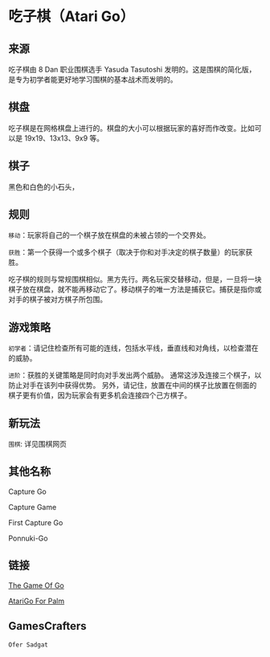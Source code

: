 # 吃子棋（Atari Go）

## 来源

吃子棋由 8 Dan 职业围棋选手 Yasuda Tasutoshi 发明的。这是围棋的简化版，是专为初学者能更好地学习围棋的基本战术而发明的。

## 棋盘

吃子棋是在网格棋盘上进行的。棋盘的大小可以根据玩家的喜好而作改变。比如可以是 19x19、13x13、9x9 等。

## 棋子

黑色和白色的小石头，

## 规则

`移动`：玩家将自己的一个棋子放在棋盘的未被占领的一个交界处。

`获胜`：第一个获得一个或多个棋子（取决于你和对手决定的棋子数量）的玩家获胜。

吃子棋的规则与常规围棋相似。黑方先行。两名玩家交替移动，但是，一旦将一块棋子放在棋盘，就不能再移动它了。移动棋子的唯一方法是捕获它。捕获是指你或对手的棋子被对方棋子所包围。

## 游戏策略

`初学者`：请记住检查所有可能的连线，包括水平线，垂直线和对角线，以检查潜在的威胁。

`进阶`：获胜的关键策略是同时向对手发出两个威胁。 通常这涉及连接三个棋子，以防止对手在该列中获得优势。 另外，请记住，放置在中间的棋子比放置在侧面的棋子更有价值，因为玩家会有更多机会连接四个己方棋子。

## 新玩法

`围棋`: 详见围棋网页

## 其他名称

Capture Go

Capture Game

First Capture Go

Ponnuki-Go

## 链接

[The Game Of Go](http://361points.com/capturego/)

[AtariGo For Palm](http://www.cis.hut.fi/praiko/atarigo/)

## GamesCrafters

`Ofer Sadgat`
